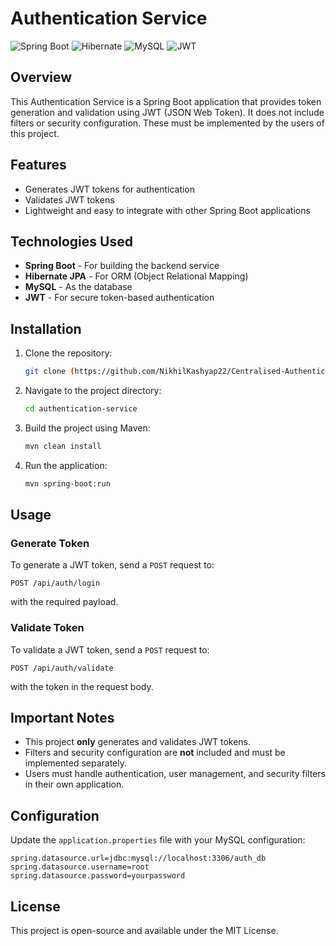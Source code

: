 # Authentication Service

![Spring Boot](https://img.shields.io/badge/Spring%20Boot-6DB33F?style=for-the-badge&logo=spring-boot&logoColor=white)
![Hibernate](https://img.shields.io/badge/Hibernate-59666C?style=for-the-badge&logo=hibernate&logoColor=white)
![MySQL](https://img.shields.io/badge/MySQL-4479A1?style=for-the-badge&logo=mysql&logoColor=white)
![JWT](https://img.shields.io/badge/JWT-000000?style=for-the-badge&logo=json-web-tokens&logoColor=white)

## Overview
This Authentication Service is a Spring Boot application that provides token generation and validation using JWT (JSON Web Token). It does not include filters or security configuration. These must be implemented by the users of this project.

## Features
- Generates JWT tokens for authentication
- Validates JWT tokens
- Lightweight and easy to integrate with other Spring Boot applications

## Technologies Used
- **Spring Boot** - For building the backend service
- **Hibernate JPA** - For ORM (Object Relational Mapping)
- **MySQL** - As the database
- **JWT** - For secure token-based authentication

## Installation
1. Clone the repository:
   ```sh
   git clone (https://github.com/NikhilKashyap22/Centralised-Authentication-System.git)
   ```
2. Navigate to the project directory:
   ```sh
   cd authentication-service
   ```
3. Build the project using Maven:
   ```sh
   mvn clean install
   ```
4. Run the application:
   ```sh
   mvn spring-boot:run
   ```

## Usage
### Generate Token
To generate a JWT token, send a `POST` request to:
```http
POST /api/auth/login
```
with the required payload.

### Validate Token
To validate a JWT token, send a `POST` request to:
```http
POST /api/auth/validate
```
with the token in the request body.

## Important Notes
- This project **only** generates and validates JWT tokens.
- Filters and security configuration are **not** included and must be implemented separately.
- Users must handle authentication, user management, and security filters in their own application.

## Configuration
Update the `application.properties` file with your MySQL configuration:
```properties
spring.datasource.url=jdbc:mysql://localhost:3306/auth_db
spring.datasource.username=root
spring.datasource.password=yourpassword
```

## License
This project is open-source and available under the MIT License.

